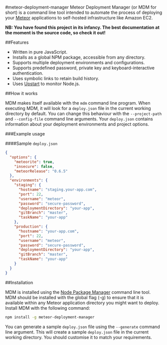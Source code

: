 #meteor-deployment-manager
Meteor Deployment Manager (or MDM for short) is a command line tool intended to automate the process of deploying your [Meteor](http://www.meteor.com/) applications to self-hosted infrastructure like Amazon EC2.

**NB: You have found this project in its infancy. The best documentation at the moment is the source code, so check it out!**

##Features
- Written in pure JavaScript.
- Installs as a global NPM package, accessible from any directory.
- Supports multiple deployment environments and configurations.
- Supports predefined password, private key and keyboard-interactive authentication.
- Uses symbolic links to retain build history.
- Uses [Upstart](http://upstart.ubuntu.com) to monitor Node.js.

##How it works

MDM makes itself available with the `mdm` command line program. When executing MDM, it will look for a `deploy.json` file in the current working directory by default. You can change this behaviour with the `--project-path` and `--config-file` command line arguments. Your `deploy.json` contains information about your deployment environments and project options.

###Example usage

####Sample `deploy.json`
```json
{
  "options": {
    "meteorite": true,
    "insecure": false,
    "meteorRelease": "0.6.5"
  },
  "environments": {
    "staging": {
      "hostname": "staging.your-app.com",
      "port": 22,
      "username": "meteor",
      "password": "secure-password",
      "deploymentDirectory": "your-app",
      "gitBranch": "master",
      "taskName": "your-app"
    },
    "production": {
      "hostname": "your-app.com",
      "port": 22,
      "username": "meteor",
      "password": "secure-password",
      "deploymentDirectory": "your-app",
      "gitBranch": "master",
      "taskName": "your-app"
    }
  }
}
```

##Installation

MDM is installed using the [Node Package Manager](https://npmjs.org) command line tool. MDM should be installed with the global flag (-g) to ensure that it is available within any Meteor application directory you might want to deploy. Install MDM with the following command:

```sh
npm install -g meteor-deployment-manager
```

You can generate a sample `deploy.json` file using the `--generate` command line argument. This will create a sample `deploy.json` file in the current working directory. You should customise it to match your requirements.
